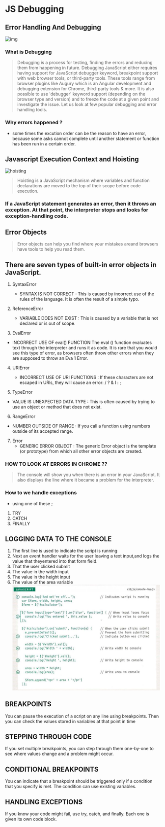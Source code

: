 # JS Debugging

## Error Handling And Debugging

![img](https://images.slideplayer.com/31/9700382/slides/slide_2.jpg)


### What is **Debugging**

> Debugging is a process for testing, finding the errors and reducing them from happening in future. Debugging JavaScript either requires having support for JavaScript debugger keyword, breakpoint support with web browser tools, or third-party tools. These tools range from browser plugins like Augury which is an Angular development and debugging extension for Chrome, third-party tools & more. It is also possible to use 'debugger' keyword support (depending on the browser type and version) and to freeze the code at a given point and investigate the issue. Let us look at few popular debugging and error handling tools.

### Why errors happened ?
 - some times the excution order can be the reason to have an error, because some asks cannot complete until another statement or function has been run in a certain order.

 ## Javascript Execution Context and Hoisting

 ![hoisting](https://miro.medium.com/max/875/1*wXTMuOB_HSMTZlfM2V4xIQ.png)

 > Hoisting is a JavaScript mechanism where variables and function declarations are moved to the top of their scope before code execution.


### If a JavaScript statement generates an error, then it throws an exception. At that point, the interpreter stops and looks for exception-handling  code.

## Error Objects 
> Error objects can help you find where your mistakes areand browsers have tools to help you read them. 

## There are seven types of built-in error objects in JavaScript. 

1. SyntaxError 
   - SYNTAX IS NOT CORRECT : This is caused by incorrect use of the rules of the language. It is often the result of a simple typo. 

2. ReferenceError
   -  VARIABLE DOES NOT EXIST : This is caused by a variable that is not declared or is out of scope.

3.  EvalError 
   - INCORRECT USE OF eval() FUNCTION The eval () function evaluates text through the interpreter and runs it as code. It is rare that you would see this type of error, as browsers often throw other errors when they are supposed to throw an Eva 1 Error.

4. URIError 
   - INCORRECT USE OF URI FUNCTIONS : If these characters are not escaped in URls, they will cause an error: / ? & I : ; 

5.    TypeError
   - VALUE IS UNEXPECTED DATA TYPE : This is often caused by trying to use an object or method that does not exist.

6.  RangeError 
   - NUMBER OUTSIDE OF RANGE : If you call a function using numbers outside of its accepted range. 

7. Error
   -  GENERIC ERROR OBJECT : The generic Error object is the template (or prototype) from which all other error objects are created.  



 ###   HOW TO LOOK AT ERRORS IN CHROME ??

 > The console will show you when there is an error in your JavaScript. It also displays the line where it became a problem for the interpreter. 

 ### How to we handle exceptions 
  - using one of these ;

  1. TRY 
  2. CATCH
  3. FINALLY

  ## LOGGING DATA TO THE CONSOLE

1. The first line is used to indicate the script is running
2. Next an event handler waits for the user leaving a text input,and logs the value that theyentered into that form field.
3. That the user clicked submit
4. The value in the width input
5. The value in the height input
6. The value of the area variable
![js](img/4.png)


## BREAKPOINTS
You can pause the execution of a script on any
line using breakpoints. Then you can check the
values stored in variables at that point in time

## STEPPING THROUGH CODE
If you set multiple breakpoints, you can step
through them one-by-one to see where values
change and a problem might occur. 

## CONDITIONAL BREAKPOINTS
You can indicate that a breakpoint should be
triggered only if a condition that you specify is
met. The condition can use existing variables.

## HANDLING EXCEPTIONS 
If you know your code might fail, use try, catch, and finally.
Each one is given its own code block.

  

